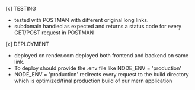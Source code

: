 
[x] TESTING
- tested with POSTMAN with different original long links.
- subdomain handled as expected and returns a status code for every GET/POST request in POSTMAN

[x] DEPLOYMENT
- deployed on render.com deployed both frontend and backend on same link.
- To deploy should provide the .env file like NODE_ENV = 'production'
- NODE_ENV = 'production' redirects every request to the build directory which is optimized/final production build of our mern application
